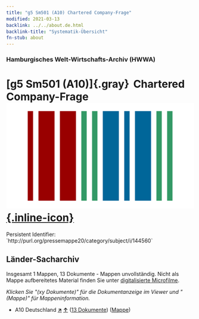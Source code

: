 ```yaml
---
title: "g5 Sm501 (A10) Chartered Company-Frage"
modified: 2021-03-13
backlink: ../../about.de.html
backlink-title: "Systematik-Übersicht"
fn-stub: about
---
```


### Hamburgisches Welt-Wirtschafts-Archiv (HWWA)

# [g5 Sm501 (A10)]{.gray}&#8201; Chartered Company-Frage &#160; [![Wikidata](/images/Wikidata-logo.svg "Wikidata"){.inline-icon}](http://www.wikidata.org/entity/Q104700068)

<div class="hint">Persistent Identifier: `http://purl.org/pressemappe20/category/subject/i/144560`</div>







## Länder-Sacharchiv




Insgesamt 1 Mappen, 13 Dokumente - Mappen unvollständig.
Nicht als Mappe aufbereitetes Material finden Sie unter [digitalisierte Microfilme](/film/h1_sh.de.html).

_Klicken Sie "(xy Dokumente)" für die Dokumentanzeige im Viewer und "(Mappe)" für Mappeninformation._



- A10 Deutschland [**&nearr;**](../../../geo/i/126128/about.de.html "Deutschland (alle Mappen)") [**&uarr;**](../../../geo/about.de.html#A10 "Ländersystematik") (<a href="https://pm20.zbw.eu/iiifview/folder/sh/126128,144560" title="über: Deutschland : Chartered Company-Frage" target="_blank">13 Dokumente</a>) ([Mappe](../../../../folder/sh/1261xx/126128/1445xx/144560/about.de.html))








